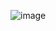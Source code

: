 ![image](https://github.com/Melv1no/ImageProcessingProject/assets/66535418/6bfb0410-582c-44ed-b9fb-31d1d9335752)

